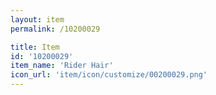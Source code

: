 ```yaml
---
layout: item
permalink: /10200029

title: Item
id: '10200029'
item_name: 'Rider Hair'
icon_url: 'item/icon/customize/00200029.png'
---
```

